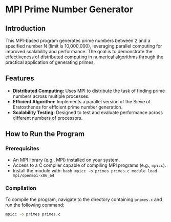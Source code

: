# MPI Prime Number Generator

## Introduction

This MPI-based program generates prime numbers between 2 and a specified number N (limit is 10,000,000), leveraging parallel computing for improved scalability and performance. The goal is to demonstrate the effectiveness of distributed computing in numerical algorithms through the practical application of generating primes.

## Features

- **Distributed Computing:** Uses MPI to distribute the task of finding prime numbers across multiple processes.
- **Efficient Algorithm:** Implements a parallel version of the Sieve of Eratosthenes for efficient prime number generation.
- **Scalability Testing:** Designed to test and evaluate performance across different numbers of processors.

## How to Run the Program

### Prerequisites

- An MPI library (e.g., MPI) installed on your system.
- Access to a C compiler capable of compiling MPI programs (e.g., `mpicc`).
- Install the module with: ```bash mpicc -o primes primes.c module load mpi/openmpi-x86_64 ```

### Compilation

To compile the program, navigate to the directory containing `primes.c` and run the following command:

```bash
mpicc -o primes primes.c
